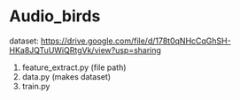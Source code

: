 # Audio_birds

dataset: https://drive.google.com/file/d/178t0qNHcCqGhSH-HKa8JQTuUWiQRtgVk/view?usp=sharing

1. feature_extract.py (file path)
2. data.py (makes dataset)
3. train.py 
